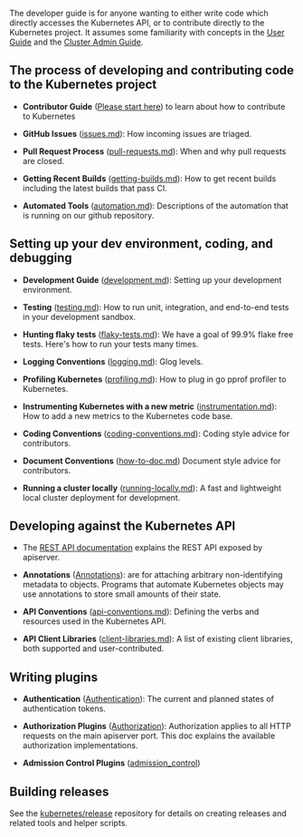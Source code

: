 
The developer guide is for anyone wanting to either write code which directly accesses the
Kubernetes API, or to contribute directly to the Kubernetes project.
It assumes some familiarity with concepts in the [User Guide](http://kubernetes.io/docs/user-guide/) and the [Cluster Admin
Guide](http://kubernetes.io/docs/admin/).


## The process of developing and contributing code to the Kubernetes project

* **Contributor Guide**
  ([Please start here](https://github.com/kubernetes/community/tree/master/contributors/guide/README.md)) to learn about how to contribute to Kubernetes

* **GitHub Issues** ([issues.md](https://github.com/kubernetes/community/tree/master/contributors/devel/issues.md)): How incoming issues are triaged.

* **Pull Request Process** ([pull-requests.md](https://github.com/kubernetes/community/tree/master/contributors/devel/pull-requests.md)): When and why pull requests are closed.

* **Getting Recent Builds** ([getting-builds.md](https://github.com/kubernetes/community/tree/master/contributors/devel/getting-builds.md)): How to get recent builds including the latest builds that pass CI.

* **Automated Tools** ([automation.md](https://github.com/kubernetes/community/tree/master/contributors/devel/automation.md)): Descriptions of the automation that is running on our github repository.


## Setting up your dev environment, coding, and debugging

* **Development Guide** ([development.md](https://github.com/kubernetes/community/tree/master/contributors/devel/development.md)): Setting up your development environment.

* **Testing** ([testing.md](https://github.com/kubernetes/community/tree/master/contributors/devel/testing.md)): How to run unit, integration, and end-to-end tests in your development sandbox.

* **Hunting flaky tests** ([flaky-tests.md](https://github.com/kubernetes/community/tree/master/contributors/devel/flaky-tests.md)): We have a goal of 99.9% flake free tests.
  Here's how to run your tests many times.

* **Logging Conventions** ([logging.md](https://github.com/kubernetes/community/tree/master/contributors/devel/logging.md)): Glog levels.

* **Profiling Kubernetes** ([profiling.md](https://github.com/kubernetes/community/tree/master/contributors/devel/profiling.md)): How to plug in go pprof profiler to Kubernetes.

* **Instrumenting Kubernetes with a new metric**
  ([instrumentation.md](https://github.com/kubernetes/community/tree/master/contributors/devel/instrumentation.md)): How to add a new metrics to the
  Kubernetes code base.

* **Coding Conventions** ([coding-conventions.md](https://github.com/kubernetes/community/tree/master/contributors/devel/../guide/coding-conventions.md)):
  Coding style advice for contributors.

* **Document Conventions** ([how-to-doc.md](https://github.com/kubernetes/community/tree/master/contributors/devel/how-to-doc.md))
  Document style advice for contributors.

* **Running a cluster locally** ([running-locally.md](https://github.com/kubernetes/community/tree/master/contributors/devel/running-locally.md)):
  A fast and lightweight local cluster deployment for development.

## Developing against the Kubernetes API

* The [REST API documentation](http://kubernetes.io/docs/reference/) explains the REST
  API exposed by apiserver.

* **Annotations** ([Annotations](https://kubernetes.io/docs/concepts/overview/working-with-objects/annotations/)): are for attaching arbitrary non-identifying metadata to objects.
  Programs that automate Kubernetes objects may use annotations to store small amounts of their state.

* **API Conventions** ([api-conventions.md](https://github.com/kubernetes/community/tree/master/contributors/devel/api-conventions.md)):
  Defining the verbs and resources used in the Kubernetes API.

* **API Client Libraries** ([client-libraries.md](https://github.com/kubernetes/community/tree/master/contributors/devel/client-libraries.md)):
  A list of existing client libraries, both supported and user-contributed.


## Writing plugins

* **Authentication** ([Authentication](http://kubernetes.io/docs/admin/authentication/)):
  The current and planned states of authentication tokens.

* **Authorization Plugins** ([Authorization](http://kubernetes.io/docs/admin/authorization/)):
  Authorization applies to all HTTP requests on the main apiserver port.
  This doc explains the available authorization implementations.

* **Admission Control Plugins** ([admission_control](https://github.com/kubernetes/community/tree/master/contributors/design-proposals/api-machinery/admission_control.md))


## Building releases

See the [kubernetes/release](https://github.com/kubernetes/release) repository for details on creating releases and related tools and helper scripts.
